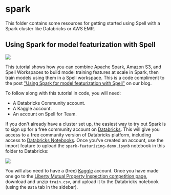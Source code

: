 # spark

This folder contains some resources for getting started using Spell with a Spark cluster like Databricks or AWS EMR.

## Using Spark for model featurization with Spell

![](https://i.imgur.com/PzyOPVp.png)

This tutorial shows how you can combine Apache Spark, Amazon S3, and Spell Workspaces to build model training features at scale in Spark, then train models using them in a Spell workspace. This is a code compliment to the post ["Using Spark for model featurization with Spell"](https://spell.run/blog/using-spark-for-model-featurization-with-spell-XnEedBUAACcAjfTV) on our blog.

To follow along with this tutorial in code, you will need:

* A Databricks Community account.
* A Kaggle account.
* An account on Spell for Team.

If you don't already have a cluster set up, the easiest way to try out Spark is to sign up for a free community account on [Databricks](https://databricks.com/). This will give you access to a free community version of Databricks platform, including access to [Databricks Notebooks](https://docs.databricks.com/notebooks/index.html). Once you've created an account, use the import feature to upload the `spark-featurizing-demo.ipynb` notebook in this folder to Databricks:

![](https://i.imgur.com/Cndnno5.png)

You will also need to have a (free) [Kaggle](https://www.kaggle.com/) account. Once you have made one go to the [Liberty Mutual Property Inspection competition page](https://www.kaggle.com/c/liberty-mutual-group-property-inspection-prediction), download and unzip `train.csv`, and upload it to the Databricks notebook (using the `Data` tab in the sidebar).
